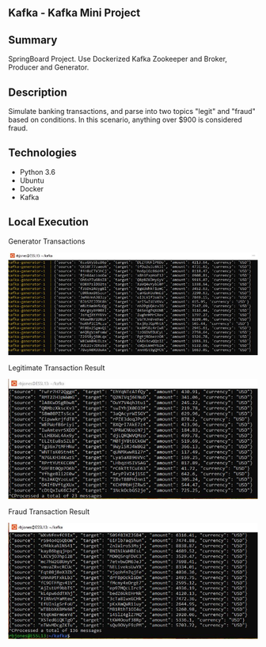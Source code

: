 ## Kafka - Kafka Mini Project

## Summary
SpringBoard Project. Use Dockerized Kafka Zookeeper and Broker, Producer and Generator.

## Description
Simulate banking transactions, and parse into two topics "legit" and "fraud" based on conditions. 
In this scenario, anything over $900 is considered fraud.

## Technologies
- Python 3.6
- Ubuntu
- Docker
- Kafka

## Local Execution

Generator Transactions

![Alt Text](screenshot/generator.JPG?raw=true "fraud result")

Legitimate Transaction Result

![Alt Text](screenshot/legit.JPG?raw=true "legit result")

Fraud Transaction Result

![Alt Text](screenshot/fraud.JPG?raw=true "fraud result")
